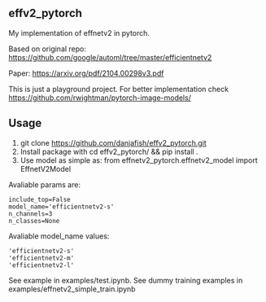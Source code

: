 ## effv2_pytorch

My implementation of effnetv2 in pytorch. 

Based on original repo: https://github.com/google/automl/tree/master/efficientnetv2

Paper: https://arxiv.org/pdf/2104.00298v3.pdf

This is just a playground project. For better implementation check https://github.com/rwightman/pytorch-image-models/

## Usage

1. git clone https://github.com/danjafish/effv2_pytorch.git
2. Install package with cd effv2_pytorch/ &&  pip install .
3. Use model as simple as: from effnetv2_pytorch.effnetv2_model import EffnetV2Model 

Avaliable params are:

	include_top=False
	model_name='efficientnetv2-s'
	n_channels=3
	n_classes=None
	
Avaliable model_name values:
	
	'efficientnetv2-s'
	'efficientnetv2-m'
	'efficientnetv2-l'

See example in examples/test.ipynb. See dummy training examples in examples/effnetv2_simple_train.ipynb

